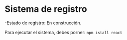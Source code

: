 <h1>Sistema de registro</h1>

-Estado de registro: En construcción.

Para ejecutar el sistema, debes porner: 
```npm istall react```
